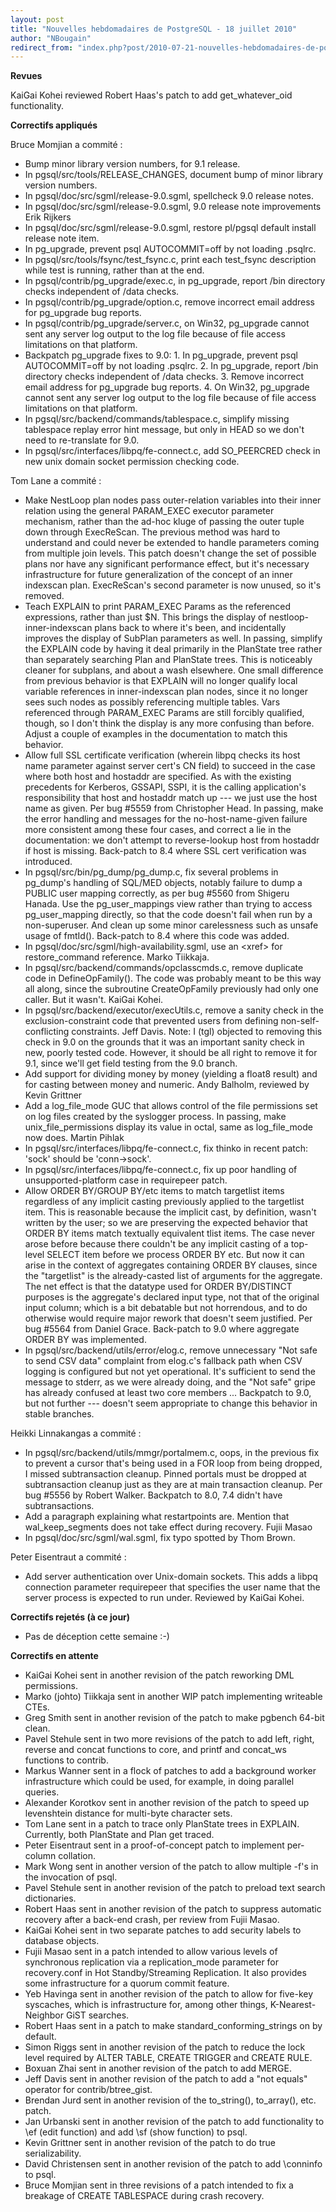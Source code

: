 ```yaml
---
layout: post
title: "Nouvelles hebdomadaires de PostgreSQL - 18 juillet 2010"
author: "NBougain"
redirect_from: "index.php?post/2010-07-21-nouvelles-hebdomadaires-de-postgresql-18-juillet-2010 "
---
```




<p><strong>Revues</strong></p>

<p>KaiGai Kohei reviewed Robert Haas's patch to add get_whatever_oid functionality.</p>

<p><strong>Correctifs appliqu&eacute;s</strong></p>

<p>Bruce Momjian a commit&eacute;&nbsp;:</p>

<ul>

<li>Bump minor library version numbers, for 9.1 release.</li>

<li>In pgsql/src/tools/RELEASE_CHANGES, document bump of minor library version numbers.</li>

<li>In pgsql/doc/src/sgml/release-9.0.sgml, spellcheck 9.0 release notes.</li>

<li>In pgsql/doc/src/sgml/release-9.0.sgml, 9.0 release note improvements Erik Rijkers</li>

<li>In pgsql/doc/src/sgml/release-9.0.sgml, restore pl/pgsql default install release note item.</li>

<li>In pg_upgrade, prevent psql AUTOCOMMIT=off by not loading .psqlrc.</li>

<li>In pgsql/src/tools/fsync/test_fsync.c, print each test_fsync description while test is running, rather than at the end.</li>

<li>In pgsql/contrib/pg_upgrade/exec.c, in pg_upgrade, report /bin directory checks independent of /data checks.</li>

<li>In pgsql/contrib/pg_upgrade/option.c, remove incorrect email address for pg_upgrade bug reports.</li>

<li>In pgsql/contrib/pg_upgrade/server.c, on Win32, pg_upgrade cannot sent any server log output to the log file because of file access limitations on that platform.</li>

<li>Backpatch pg_upgrade fixes to 9.0: 1. In pg_upgrade, prevent psql AUTOCOMMIT=off by not loading .psqlrc. 2. In pg_upgrade, report /bin directory checks independent of /data checks. 3. Remove incorrect email address for pg_upgrade bug reports. 4. On Win32, pg_upgrade cannot sent any server log output to the log file because of file access limitations on that platform.</li>

<li>In pgsql/src/backend/commands/tablespace.c, simplify missing tablespace replay error hint message, but only in HEAD so we don't need to re-translate for 9.0.</li>

<li>In pgsql/src/interfaces/libpq/fe-connect.c, add SO_PEERCRED check in new unix domain socket permission checking code.</li>

</ul>

<p>Tom Lane a commit&eacute;&nbsp;:</p>

<ul>

<li>Make NestLoop plan nodes pass outer-relation variables into their inner relation using the general PARAM_EXEC executor parameter mechanism, rather than the ad-hoc kluge of passing the outer tuple down through ExecReScan. The previous method was hard to understand and could never be extended to handle parameters coming from multiple join levels. This patch doesn't change the set of possible plans nor have any significant performance effect, but it's necessary infrastructure for future generalization of the concept of an inner indexscan plan. ExecReScan's second parameter is now unused, so it's removed.</li>

<li>Teach EXPLAIN to print PARAM_EXEC Params as the referenced expressions, rather than just $N. This brings the display of nestloop-inner-indexscan plans back to where it's been, and incidentally improves the display of SubPlan parameters as well. In passing, simplify the EXPLAIN code by having it deal primarily in the PlanState tree rather than separately searching Plan and PlanState trees. This is noticeably cleaner for subplans, and about a wash elsewhere. One small difference from previous behavior is that EXPLAIN will no longer qualify local variable references in inner-indexscan plan nodes, since it no longer sees such nodes as possibly referencing multiple tables. Vars referenced through PARAM_EXEC Params are still forcibly qualified, though, so I don't think the display is any more confusing than before. Adjust a couple of examples in the documentation to match this behavior.</li>

<li>Allow full SSL certificate verification (wherein libpq checks its host name parameter against server cert's CN field) to succeed in the case where both host and hostaddr are specified. As with the existing precedents for Kerberos, GSSAPI, SSPI, it is the calling application's responsibility that host and hostaddr match up --- we just use the host name as given. Per bug #5559 from Christopher Head. In passing, make the error handling and messages for the no-host-name-given failure more consistent among these four cases, and correct a lie in the documentation: we don't attempt to reverse-lookup host from hostaddr if host is missing. Back-patch to 8.4 where SSL cert verification was introduced.</li>

<li>In pgsql/src/bin/pg_dump/pg_dump.c, fix several problems in pg_dump's handling of SQL/MED objects, notably failure to dump a PUBLIC user mapping correctly, as per bug #5560 from Shigeru Hanada. Use the pg_user_mappings view rather than trying to access pg_user_mapping directly, so that the code doesn't fail when run by a non-superuser. And clean up some minor carelessness such as unsafe usage of fmtId(). Back-patch to 8.4 where this code was added.</li>

<li>In pgsql/doc/src/sgml/high-availability.sgml, use an &lt;xref&gt; for restore_command reference. Marko Tiikkaja.</li>

<li>In pgsql/src/backend/commands/opclasscmds.c, remove duplicate code in DefineOpFamily(). The code was probably meant to be this way all along, since the subroutine CreateOpFamily previously had only one caller. But it wasn't. KaiGai Kohei.</li>

<li>In pgsql/src/backend/executor/execUtils.c, remove a sanity check in the exclusion-constraint code that prevented users from defining non-self-conflicting constraints. Jeff Davis. Note: I (tgl) objected to removing this check in 9.0 on the grounds that it was an important sanity check in new, poorly tested code. However, it should be all right to remove it for 9.1, since we'll get field testing from the 9.0 branch.</li>

<li>Add support for dividing money by money (yielding a float8 result) and for casting between money and numeric. Andy Balholm, reviewed by Kevin Grittner</li>

<li>Add a log_file_mode GUC that allows control of the file permissions set on log files created by the syslogger process. In passing, make unix_file_permissions display its value in octal, same as log_file_mode now does. Martin Pihlak</li>

<li>In pgsql/src/interfaces/libpq/fe-connect.c, fix thinko in recent patch: 'sock' should be 'conn-&gt;sock'.</li>

<li>In pgsql/src/interfaces/libpq/fe-connect.c, fix up poor handling of unsupported-platform case in requirepeer patch.</li>

<li>Allow ORDER BY/GROUP BY/etc items to match targetlist items regardless of any implicit casting previously applied to the targetlist item. This is reasonable because the implicit cast, by definition, wasn't written by the user; so we are preserving the expected behavior that ORDER BY items match textually equivalent tlist items. The case never arose before because there couldn't be any implicit casting of a top-level SELECT item before we process ORDER BY etc. But now it can arise in the context of aggregates containing ORDER BY clauses, since the "targetlist" is the already-casted list of arguments for the aggregate. The net effect is that the datatype used for ORDER BY/DISTINCT purposes is the aggregate's declared input type, not that of the original input column; which is a bit debatable but not horrendous, and to do otherwise would require major rework that doesn't seem justified. Per bug #5564 from Daniel Grace. Back-patch to 9.0 where aggregate ORDER BY was implemented.</li>

<li>In pgsql/src/backend/utils/error/elog.c, remove unnecessary "Not safe to send CSV data" complaint from elog.c's fallback path when CSV logging is configured but not yet operational. It's sufficient to send the message to stderr, as we were already doing, and the "Not safe" gripe has already confused at least two core members ... Backpatch to 9.0, but not further --- doesn't seem appropriate to change this behavior in stable branches.</li>

</ul>

<p>Heikki Linnakangas a commit&eacute;&nbsp;:</p>

<ul>

<li>In pgsql/src/backend/utils/mmgr/portalmem.c, oops, in the previous fix to prevent a cursor that's being used in a FOR loop from being dropped, I missed subtransaction cleanup. Pinned portals must be dropped at subtransaction cleanup just as they are at main transaction cleanup. Per bug #5556 by Robert Walker. Backpatch to 8.0, 7.4 didn't have subtransactions.</li>

<li>Add a paragraph explaining what restartpoints are. Mention that wal_keep_segments does not take effect during recovery. Fujii Masao</li>

<li>In pgsql/doc/src/sgml/wal.sgml, fix typo spotted by Thom Brown.</li>

</ul>

<p>Peter Eisentraut a commit&eacute;&nbsp;:</p>

<ul>

<li>Add server authentication over Unix-domain sockets. This adds a libpq connection parameter requirepeer that specifies the user name that the server process is expected to run under. Reviewed by KaiGai Kohei.</li>

</ul>

<p><strong>Correctifs rejet&eacute;s (&agrave; ce jour)</strong></p>

<ul>

<li>Pas de d&eacute;ception cette semaine&nbsp;:-)</li>

</ul>

<p><strong>Correctifs en attente</strong></p>

<ul>

<li>KaiGai Kohei sent in another revision of the patch reworking DML permissions.</li>

<li>Marko (johto) Tiikkaja sent in another WIP patch implementing writeable CTEs.</li>

<li>Greg Smith sent in another revision of the patch to make pgbench 64-bit clean.</li>

<li>Pavel Stehule sent in two more revisions of the patch to add left, right, reverse and concat functions to core, and printf and concat_ws functions to contrib.</li>

<li>Markus Wanner sent in a flock of patches to add a background worker infrastructure which could be used, for example, in doing parallel queries.</li>

<li>Alexander Korotkov sent in another revision of the patch to speed up levenshtein distance for multi-byte character sets.</li>

<li>Tom Lane sent in a patch to trace only PlanState trees in EXPLAIN. Currently, both PlanState and Plan get traced.</li>

<li>Peter Eisentraut sent in a proof-of-concept patch to implement per-column collation.</li>

<li>Mark Wong sent in another version of the patch to allow multiple -f's in the invocation of psql.</li>

<li>Pavel Stehule sent in another revision of the patch to preload text search dictionaries.</li>

<li>Robert Haas sent in another revision of the patch to suppress automatic recovery after a back-end crash, per review from Fujii Masao.</li>

<li>KaiGai Kohei sent in two separate patches to add security labels to database objects.</li>

<li>Fujii Masao sent in a patch intended to allow various levels of synchronous replication via a replication_mode parameter for recovery.conf in Hot Standby/Streaming Replication. It also provides some infrastructure for a quorum commit feature.</li>

<li>Yeb Havinga sent in another revision of the patch to allow for five-key syscaches, which is infrastructure for, among other things, K-Nearest-Neighbor GiST searches.</li>

<li>Robert Haas sent in a patch to make standard_conforming_strings on by default.</li>

<li>Simon Riggs sent in another revision of the patch to reduce the lock level required by ALTER TABLE, CREATE TRIGGER and CREATE RULE.</li>

<li>Boxuan Zhai sent in another revision of the patch to add MERGE.</li>

<li>Jeff Davis sent in another revision of the patch to add a "not equals" operator for contrib/btree_gist.</li>

<li>Brendan Jurd sent in another revision of the to_string(), to_array(), etc. patch.</li>

<li>Jan Urbanski sent in another revision of the patch to add functionality to \ef (edit function) and add \sf (show function) to psql.</li>

<li>Kevin Grittner sent in another revision of the patch to do true serializability.</li>

<li>David Christensen sent in another revision of the patch to add \conninfo to psql.</li>

<li>Bruce Momjian sent in three revisions of a patch intended to fix a breakage of CREATE TABLESPACE during crash recovery.</li>

</ul>